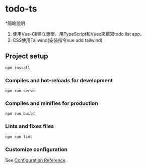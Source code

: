 # todo-ts

*簡略說明

1. 使用Vue-Cli建立專案，用TypeScript和Vuex來撰寫todo list app。
2. CSS使用Tailwind(安裝指令vue add tailwind)

## Project setup
```
npm install
```

### Compiles and hot-reloads for development
```
npm run serve
```

### Compiles and minifies for production
```
npm run build
```

### Lints and fixes files
```
npm run lint
```

### Customize configuration
See [Configuration Reference](https://cli.vuejs.org/config/).
